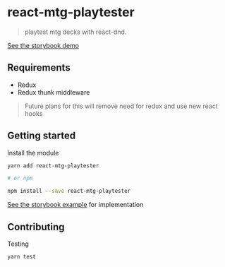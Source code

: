 # react-mtg-playtester

> playtest mtg decks with react-dnd.

[See the storybook demo](https://fateseal.github.io/playtester)


## Requirements

- Redux
- Redux thunk middleware

> Future plans for this will remove need for redux and use new react hooks 

## Getting started

Install the module
```bash
yarn add react-mtg-playtester

# or npm

npm install --save react-mtg-playtester
```

[See the storybook example](./stories/App.js) for implementation


## Contributing

Testing

```bash
yarn test
```
